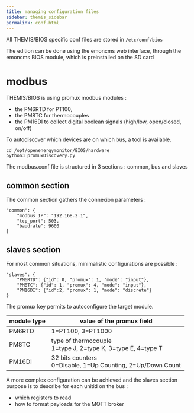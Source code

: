```yaml
---
title: managing configuration files
sidebar: themis_sidebar
permalink: conf.html
---
```


All THEMIS/BIOS specific conf files are stored in `/etc/conf/bios`

The edition can be done using the emoncms web interface, through the emoncms BIOS module, which is preinstalled on the SD card

# modbus

THEMIS/BIOS is using promux modbus modules :
- the PM6RTD for PT100,
- the PM8TC for thermocouples
- the PM16DI to collect digital boolean signals (high/low, open/closed, on/off)

To autodiscover which devices are on which bus, a tool is available.

```
cd /opt/openenergymonitor/BIOS/hardware
python3 promuxDiscovery.py
```

The modbus.conf file is structured in 3 sections : common, bus and slaves

## common section

The common section gathers the connexion parameters :

```
"common": {
    "modbus_IP": "192.168.2.1",
    "tcp_port": 503,
    "baudrate": 9600
}
```

## slaves section

For most common situations, minimalistic configurations are possible :

```
"slaves": {
    "PM6RTD": {"id": 0, "promux": 1, "mode": "input"},
    "PM8TC": {"id": 1, "promux": 4, "mode": "input"},
    "PM16DI": {"id":2, "promux": 1, "mode": "discrete"}
}
```
The promux key permits to autoconfigure the target module.

module type | value of the promux field
--|--
PM6RTD | 1=PT100, 3=PT1000
PM8TC | type of thermocouple <br> 1=type J, 2=type K, 3=type E, 4=type T
PM16DI | 32 bits counters <br> 0=Disable, 1=Up Counting, 2=Up/Down Count

A more complex configuration can be achieved and the slaves section purpose is to describe for each unitid on the bus :
- which registers to read
- how to format payloads for the MQTT broker

